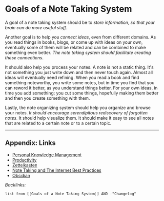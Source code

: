 # Goals of a Note Taking System

A goal of a note taking system should be to *store information, so that your brain can do more useful stuff*.

Another goal is to help you *connect ideas*, even from different domains. As you read things in books, blogs, or come up with ideas on your own, eventually some of them will be related and can be combined to make something even better. *The note taking system should facilitate creating these connections*.

It should also help you process your notes. A note is not a static thing. It's not something you just write down and then never touch again. Almost all ideas will eventually need refining. When you read a book and find something noteworthy, you write some notes, but in time you find that you can reword it better, as you understand things better. For your own ideas, in time you add something; you cut some things, hopefully making them better and then you create something with them.

Lastly, the note organizing system should help you organize and browse your notes. *It should encourage serendipitous rediscovery of forgotten notes*. It should help visualize them. It should make it easy to see all notes that are related to a certain note or to a certain topic.

---

## Appendix: Links

* [Personal Knowledge Management](../2-Areas/MOCs/Personal%20Knowledge%20Management.md)
* [Productivity](../2-Areas/MOCs/Productivity.md)
* [Zettelkasten](Zettelkasten.md)
* [Note Taking and The Internet Best Practices](Note%20Taking%20and%20The%20Internet%20Best%20Practices.md)
* [Obsidian](../3-Resources/Tools/Developer%20Tools/Documentation/Text%20Editors/Obsidian.md)

*Backlinks:*

````dataview
list from [[Goals of a Note Taking System]] AND -"Changelog"
````
